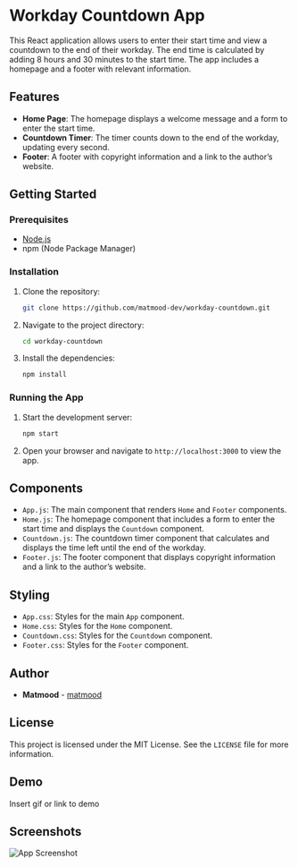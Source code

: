 # Workday Countdown App

This React application allows users to enter their start time and view a countdown to the end of their workday. The end time is calculated by adding 8 hours and 30 minutes to the start time. The app includes a homepage and a footer with relevant information.

## Features

- **Home Page**: The homepage displays a welcome message and a form to enter the start time.
- **Countdown Timer**: The timer counts down to the end of the workday, updating every second.
- **Footer**: A footer with copyright information and a link to the author’s website.

## Getting Started

### Prerequisites

- [Node.js](https://nodejs.org/)
- npm (Node Package Manager)

### Installation

1. Clone the repository:
    ```sh
    git clone https://github.com/matmood-dev/workday-countdown.git
    ```
2. Navigate to the project directory:
    ```sh
    cd workday-countdown
    ```
3. Install the dependencies:
    ```sh
    npm install
    ```

### Running the App

1. Start the development server:
    ```sh
    npm start
    ```
2. Open your browser and navigate to `http://localhost:3000` to view the app.


## Components

- `App.js`: The main component that renders `Home` and `Footer` components.
- `Home.js`: The homepage component that includes a form to enter the start time and displays the `Countdown` component.
- `Countdown.js`: The countdown timer component that calculates and displays the time left until the end of the workday.
- `Footer.js`: The footer component that displays copyright information and a link to the author’s website.

## Styling

- `App.css`: Styles for the main `App` component.
- `Home.css`: Styles for the `Home` component.
- `Countdown.css`: Styles for the `Countdown` component.
- `Footer.css`: Styles for the `Footer` component.

## Author

- **Matmood** - [matmood](https://matmood.netlify.app)

## License

This project is licensed under the MIT License. See the `LICENSE` file for more information.


## Demo

Insert gif or link to demo


## Screenshots

![App Screenshot](https://via.placeholder.com/468x300?text=App+Screenshot+Here)

